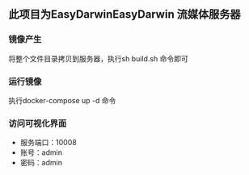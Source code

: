 ## 此项目为EasyDarwinEasyDarwin 流媒体服务器

### 镜像产生
将整个文件目录拷贝到服务器，执行sh  build.sh 命令即可

### 运行镜像
执行docker-compose up -d 命令

### 访问可视化界面
- 服务端口：10008
- 账号：admin
- 密码：admin
